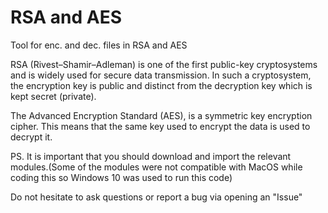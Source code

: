 # RSA and AES
Tool for enc. and dec. files in RSA and AES

RSA (Rivest–Shamir–Adleman) is one of the first public-key cryptosystems and is widely used for secure data transmission. In such a cryptosystem, the encryption key is public and distinct from the decryption key which is kept secret (private). 

The Advanced Encryption Standard (AES), is a symmetric key encryption cipher. This means that the same key used to encrypt the data is used to decrypt it.

PS. It is important that you should download and import the relevant modules.(Some of the modules were not compatible with MacOS while coding this so Windows 10 was used to run this code)

Do not hesitate to ask questions or report a bug via opening an "Issue"
